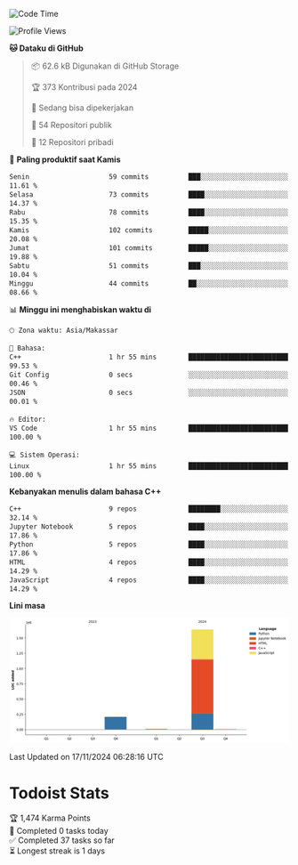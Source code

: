 <!--START_SECTION:waka-->
![Code Time](http://img.shields.io/badge/Code%20Time-91%20hrs%2022%20mins-blue)

![Profile Views](http://img.shields.io/badge/Profil%20dilihat-0-blue)

**🐱 Dataku di GitHub** 

> 📦 62.6 kB Digunakan di GitHub Storage 
 > 
> 🏆 373 Kontribusi pada 2024
 > 
> 💼 Sedang bisa dipekerjakan
 > 
> 📜 54 Repositori publik 
 > 
> 🔑 12 Repositori pribadi 
 > 
📅 **Paling produktif saat Kamis** 

```text
Senin                    59 commits          ███░░░░░░░░░░░░░░░░░░░░░░   11.61 % 
Selasa                   73 commits          ████░░░░░░░░░░░░░░░░░░░░░   14.37 % 
Rabu                     78 commits          ████░░░░░░░░░░░░░░░░░░░░░   15.35 % 
Kamis                    102 commits         █████░░░░░░░░░░░░░░░░░░░░   20.08 % 
Jumat                    101 commits         █████░░░░░░░░░░░░░░░░░░░░   19.88 % 
Sabtu                    51 commits          ███░░░░░░░░░░░░░░░░░░░░░░   10.04 % 
Minggu                   44 commits          ██░░░░░░░░░░░░░░░░░░░░░░░   08.66 % 
```


📊 **Minggu ini menghabiskan waktu di** 

```text
🕑︎ Zona waktu: Asia/Makassar

💬 Bahasa: 
C++                      1 hr 55 mins        █████████████████████████   99.53 % 
Git Config               0 secs              ░░░░░░░░░░░░░░░░░░░░░░░░░   00.46 % 
JSON                     0 secs              ░░░░░░░░░░░░░░░░░░░░░░░░░   00.01 % 

🔥 Editor: 
VS Code                  1 hr 55 mins        █████████████████████████   100.00 % 

💻 Sistem Operasi: 
Linux                    1 hr 55 mins        █████████████████████████   100.00 % 
```

**Kebanyakan menulis dalam bahasa C++** 

```text
C++                      9 repos             ████████░░░░░░░░░░░░░░░░░   32.14 % 
Jupyter Notebook         5 repos             ████░░░░░░░░░░░░░░░░░░░░░   17.86 % 
Python                   5 repos             ████░░░░░░░░░░░░░░░░░░░░░   17.86 % 
HTML                     4 repos             ████░░░░░░░░░░░░░░░░░░░░░   14.29 % 
JavaScript               4 repos             ████░░░░░░░░░░░░░░░░░░░░░   14.29 % 
```



**Lini masa**

![Lines of Code chart](https://raw.githubusercontent.com/yusuf601/yusuf601/main/assets/bar_graph.png)


 Last Updated on 17/11/2024 06:28:16 UTC
<!--END_SECTION:waka-->
# Todoist Stats

<!-- TODO-IST:START -->
🏆  1,474 Karma Points           
🌸  Completed 0 tasks today           
✅  Completed 37 tasks so far           
⏳  Longest streak is 1 days
<!-- TODO-IST:END -->
